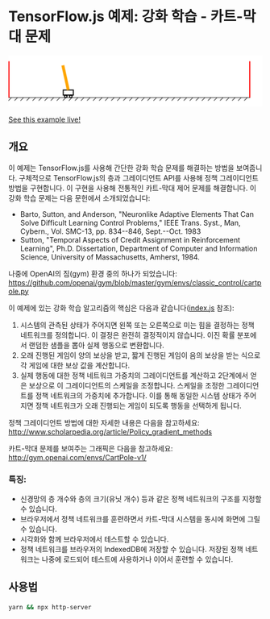 # TensorFlow.js 예제: 강화 학습 - 카트-막대 문제

![Cart Pole Demo](./tfjs-cart-pole-demo.png)

[See this example live!](https://ml-ko.kr/tfjs/cart-pole/)

## 개요

이 예제는 TensorFlow.js를 사용해 간단한 강화 학습 문제를 해결하는 방법을 보여줍니다.
구체적으로 TensorFlow.js의 층과 그레이디언트 API를 사용해 정책 그레이디언트 방법을 구현합니다.
이 구현을 사용해 전통적인 카트-막대 제어 문제를 해결합니다.
이 강화 학습 문제는 다음 문헌에서 소개되었습니다:

- Barto, Sutton, and Anderson, "Neuronlike Adaptive Elements That Can Solve
  Difficult Learning Control Problems," IEEE Trans. Syst., Man, Cybern.,
  Vol. SMC-13, pp. 834--846, Sept.--Oct. 1983
- Sutton, "Temporal Aspects of Credit Assignment in Reinforcement Learning",
  Ph.D. Dissertation, Department of Computer and Information Science,
  University of Massachusetts, Amherst, 1984.

나중에 OpenAI의 짐(gym) 환경 중의 하나가 되었습니다:
  https://github.com/openai/gym/blob/master/gym/envs/classic_control/cartpole.py

이 예제에 있는 강화 학습 알고리즘의 핵심은 다음과 같습니다([index.js](./index.js) 참조):

1. 시스템의 관측된 상태가 주어지면 왼쪽 또는 오른쪽으로 미는 힘을 결정하는 정책 네트워크를 정의합니다.
   이 결정은 완전히 결정적이지 않습니다. 이진 확률 분포에서 랜덤한 샘플을 뽑아 실제 행동으로 변환합니다.
2. 오래 진행된 게임이 양의 보상을 받고, 짧게 진행된 게임이 음의 보상을 받는 식으로
   각 게임에 대한 보상 값을 계산합니다.
3. 실제 행동에 대한 정책 네트워크 가중치의 그레이디언트를 계산하고 2단계에서 얻은 보상으로
   이 그레이디언트의 스케일을 조정합니다. 스케일을 조정한 그레이디언트를 정책 네트워크의 가중치에 추가합니다.
   이를 통해 동일한 시스템 상태가 주어지면 정책 네트워크가 오래 진행되는 게임이 되도록 행동을 선택하게 됩니다.

정책 그레이디언트 방법에 대한 자세한 내용은 다음을 참고하세요:
  http://www.scholarpedia.org/article/Policy_gradient_methods

카트-막대 문제를 보여주는 그래픽은 다음을 참고하세요:
  http://gym.openai.com/envs/CartPole-v1/

### 특징:

- 신경망의 층 개수와 층의 크기(유닛 개수) 등과 같은 정책 네트워크의 구조를 지정할 수 있습니다.
- 브라우저에서 정책 네트워크를 훈련하면서 카트-막대 시스템을 동시에 화면에 그릴 수 있습니다.
- 시각화와 함께 브라우저에서 테스트할 수 있습니다.
- 정책 네트워크를 브라우저의 IndexedDB에 저장할 수 있습니다. 저장된 정책 네트워크는 나중에 로드되어
  테스트에 사용하거나 이어서 훈련할 수 있습니다.

## 사용법

```sh
yarn && npx http-server
```
